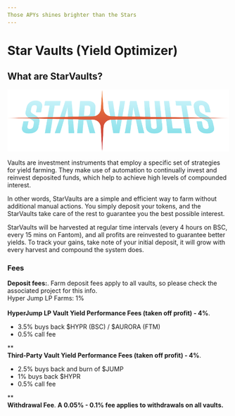 ```yaml
---
Those APYs shines brighter than the Stars
---
```


# Star Vaults (Yield Optimizer)

## What are StarVaults?

![](<../.gitbook/assets/image (6).png>)



Vaults are investment instruments that employ a specific set of strategies for yield farming. They make use of automation to continually invest and reinvest deposited funds, which help to achieve high levels of compounded interest.

In other words, StarVaults are a simple and efficient way to farm without additional manual actions. You simply deposit your tokens, and the StarVaults take care of the rest to guarantee you the best possible interest.

StarVaults will be harvested at regular time intervals (every 4 hours on BSC, every 15 mins on Fantom), and all profits are reinvested to guarantee better yields. To track your gains, take note of your initial deposit, it will grow with every harvest and compound the system does.

### Fees

**Deposit fees:**.&#x20;
Farm deposit fees apply to all vaults, so please check the associated project for this info.\
Hyper Jump LP Farms: 1%\
\
**HyperJump LP Vault Yield Performance Fees (taken off profit) - 4%**.&#x20;

* 3.5% buys back $HYPR (BSC) / $AURORA (FTM)
* 0.5% call fee

**\
**Third-Party Vault Yield Performance Fees (taken off profit) - 4%**.&#x20;

* 2.5% buys back and burn of $JUMP
* 1% buys back $HYPR
* 0.5% call fee

**\
**Withdrawal Fee**.&#x20;
**A  0.05% - 0.1% fee applies to withdrawals on all vaults.**

